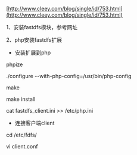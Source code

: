 [http://www.cleey.com/blog/single/id/753.html](http://www.cleey.com/blog/single/id/753.html)

1、安装fastdfs模块，参考网址

2、php安装fastdfs扩展

* 安装扩展到php

phpize

./configure --with-php-config=/usr/bin/php-config

make

make install

cat fastdfs\_client.ini &gt;&gt; /etc/php.ini

* 连接客户端client

cd /etc/fdfs/

vi client.conf

